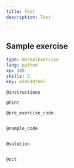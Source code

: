 ```yaml
---
title: Test
description: Test

---
```

## Sample exercise

```yaml
type: NormalExercise
lang: python
xp: 100
skills: 2
key: e2eb18fe67
```


`@instructions`

`@hint`

`@pre_exercise_code`
```{python}

```

`@sample_code`
```{python}

```

`@solution`
```{python}

```

`@sct`
```{python}

```
